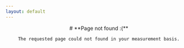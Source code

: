 ```yaml
---
layout: default
---
```


<div align="center">
  # **Page not found :(**

    The requested page could not found in your measurement basis.
</div>
